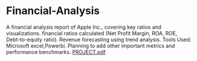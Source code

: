 # Financial-Analysis
A financial analysis report of Apple Inc., covering key ratios and visualizations.
financial ratios calculated (Net Profit Margin, ROA, ROE, Debt-to-equity ratio).
Revenue forecasting using trend analysis.
Tools Used: Microsoft excel,Powerbi.
Planning to add other important metrics and performance benchmarks.
[PROJECT.pdf](https://github.com/user-attachments/files/18284453/PROJECT.pdf)
